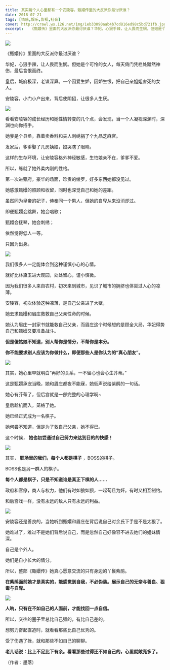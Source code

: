 ```yaml
---
title: 其实每个人心里都有一个安陵容，甄嬛传里的大反派你最讨厌谁？
date: 2018-07-21
tags: [情感,娱乐,影视,社会]
cover: http://crawl.ws.126.net/img/1eb33090aab4b7cd816ed98c5bd721fb.jpg
excerpt:   《甄嬛传》里面的大反派你最讨厌谁？华妃，心狠手辣，让人畏而生悯。但她是个可怜的女人，每天倚
---
```

![](http://crawl.ws.126.net/img/1eb33090aab4b7cd816ed98c5bd721fb.jpg)  

《甄嬛传》里面的大反派你最讨厌谁？

华妃，心狠手辣，让人畏而生悯。但她是个可怜的女人，每天倚门凭栏处黯然神伤，最后含恨而终。

皇后，城府极深，老谋深算。一个因爱生妒，因妒生恨，把自己亲姐姐害死的女人。

安陵容，小门小户出来，背后使阴招，让很多人生厌。

![](http://crawl.ws.126.net/img/65ff2c28d6e44e81c1803db32d05aeda.jpg)  

看看安陵容的成长经历和她性情转变的几个点，会发现，当一个人凝视深渊时，深渊也向你招手。

她爹是个县丞，靠着卖香料和夫人刺绣捐了个九品芝麻官。

发家后，爹爹娶了几房姨娘，娘哭瞎了眼睛。

这样的生存环境，让安陵容格外神经敏感，生怕娘亲不在，爹爹不爱。

所以，练就了她外柔内刚的性格。

第一次进甄府，豪华的场面，珍贵的绫罗，好多东西她都没见过。

她感激甄嬛的照顾和收留，同时也深觉自己和她的差距。

虽然同为皇帝的妃子，侍奉同一个男人，但她的自卑从来没消却过。

即便甄嬛会跳舞，她会唱歌；

甄嬛会抚琴，她会刺绣；

依然觉得低人一等。

只因为出身。

![](http://crawl.ws.126.net/img/8af18b313b0c6bbbc1f2f5c273f13d44.jpg)  

我们很多人一定能体会到这种谨慎小心的心情。

就好比林黛玉进大观园，处处留心，谨小慎微。

因为我们很多人来自农村，初次来到城市，见识了城市的拥挤也体尝过人心的凉薄。

安陵容，初次体验这种凉薄，是自己父亲进了大狱，

她去求甄嬛和眉庄救救自己父亲性命的时候。

她认为眉庄一封家书就能救自己父亲，而眉庄这个时候想的是顾全大局，华妃得势自己和甄嬛又要准备战斗。

**但是傻姑娘不知道，别人帮你是情分，不帮你是本分。**

**你不能要求别人应该为你做什么，即便那些人是你认为的“真心朋友”。**

![](http://crawl.ws.126.net/img/26576367efadb7ee318ed705631bb76d.jpg)  

其实，她心里早就明白“再好的关系，一不留心也会心生芥蒂。”

这是甄嬛承宠当晚，她和眉庄都夜不能寐，她低声说给紫鹃的一句话。

她心有芥蒂了，但后宫就是一部完整的心理学啊~

皇后趁机而入，笼络了她。

她已经正式成为一名棋子。

她何尝不知道，但是为了救自己父亲，她不得已。

这个时候， **她也初尝通过自己努力来达到目的的快感！**

![](http://crawl.ws.126.net/img/d23fdcf689602125d1e83b9fd903659c.jpg)  

其实， **职场里的我们，每个人都是棋子** ，BOSS的棋子。

BOSS也是另一群人的棋子。

**每个人都是棋子，只是不知道谁是真正下棋的人......**

政府和官僚，商人与权力，他们有时如狼如狈，一起苟且为奸。有时又相互制约。

和后宫戏一样，没有永远的敌人只有永远的利益。

![](http://crawl.ws.126.net/img/f83de9c3c5a49021b42374864eb5b363.jpg)  

安陵容还是善良的，当她听到甄嬛和眉庄在背后说自己对余氏下手是不是太狠了。

她难过了，难过不是她们背后说自己，而是忽然自己好像容不进去她们的姐妹情深。

自己是个外人。

她们是自小长大的情分。

所以，整部《甄嬛传》她真心愿意交流的只有身边的丫鬟紫鹃。

**在紫鹃面前她才是真实的，能感觉到自我，不必伪装。展示自己的无奈与善良、狠毒与自卑。**

![](http://crawl.ws.126.net/img/7eca17f6b7a64b37ee04db0cae5c58f9.jpg)  

**人呐，只有在不如自己的人面前，才能找回一点自信。**

所以，交往的圈子里总比自己强的，有比自己差的。

想努力奋起直追时，就看看那些比自己优秀的。

受了伤遇了挫，就和那些不如自己的聊聊。

**老儿话说：比上不足比下有余。看看那些过得还不如自己的，心里就敞亮多了。**

（作者：墨落）

